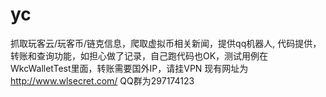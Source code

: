 # yc
抓取玩客云/玩客币/链克信息，爬取虚拟币相关新闻，提供qq机器人,
代码提供，转账和查询功能，如担心做了记录，自己跑代码也OK，测试用例在
WkcWalletTest里面，转账需要国外IP，请挂VPN
现有网址为 http://www.wlsecret.com/
QQ群为297174123
